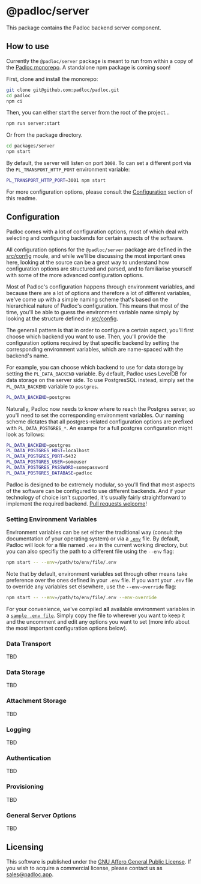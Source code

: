 # @padloc/server

This package contains the Padloc backend server component.

## How to use

Currently the `@padloc/server` package is meant to run from within a copy of the [Padloc monorepo](../../README.md). A
standalone npm package is coming soon!

First, clone and install the monorepo:

```sh
git clone git@github.com:padloc/padloc.git
cd padloc
npm ci
```

Then, you can either start the server from the root of the project...

```sh
npm run server:start
```

Or from the package directory.

```sh
cd packages/server
npm start
```

By default, the server will listen on port `3000`. To can set a different port via the `PL_TRANSPORT_HTTP_PORT`
environment variable:

```sh
PL_TRANSPORT_HTTP_PORT=3001 npm start
```

For more configuration options, please consult the [Configuration](#configuration) section of this readme.

## Configuration

Padloc comes with a lot of configuration options, most of which deal with selecting and configuring backends for certain
aspects of the software.

All configuration options for the `@padloc/server` package are defined in the [src/config](src/config.ts) moule, and
while we'll be discussing the most important ones here, looking at the source can be a great way to understand how
configuration options are structured and parsed, and to familiarise yourself with some of the more advanced
configuration options.

Most of Padloc's configuration happens through environment variables, and because there are a lot of options and
therefore a lot of different variables, we've come up with a simple naming scheme that's based on the hierarchical
nature of Padloc's configuration. This means that most of the time, you'll be able to guess the environment variable
name simply by looking at the structure defined in [src/config](src/config.ts).

The generall pattern is that in order to configure a certain aspect, you'll first choose which backend you want to use.
Then, you'll provide the configuration options required by that specific backend by setting the corresponding
environment variables, which are name-spaced with the backend's name.

For example, you can choose which backend to use for data storage by setting the `PL_DATA_BACKEND` variable. By default,
Padloc uses LevelDB for data storage on the server side. To use PostgresSQL instead, simply set the `PL_DATA_BACKEND`
variable to `postgres`.

```sh
PL_DATA_BACKEND=postgres
```

Naturally, Padloc now needs to know where to reach the Postgres server, so you'll need to set the corresponding
environment variables. Our naming scheme dictates that all postgres-related configuration options are prefixed with
`PL_DATA_POSTGRES_*`. An exampe for a full postgres configuration might look as follows:

```sh
PL_DATA_BACKEND=postgres
PL_DATA_POSTGRES_HOST=localhost
PL_DATA_POSTGRES_PORT=5432
PL_DATA_POSTGRES_USER=someuser
PL_DATA_POSTGRES_PASSWORD=somepassword
PL_DATA_POSTGRES_DATABASE=padloc
```

Padloc is designed to be extremely modular, so you'll find that most aspects of the software can be configured to use
different backends. And if your technology of choice isn't supported, it's usually fairly straightforward to implement
the required backend. [Pull requests welcome](../../README.md#contributing)!

### Setting Environment Variables

Environment variables can be set either the traditional way (consult the documentation of your operating system) or via
a [`.env`](https://www.npmjs.com/package/dotenv) file. By default, Padloc will look for a file named `.env` in the
current working directory, but you can also specifiy the path to a different file using the `--env` flag:

```sh
npm start -- --env=/path/to/env/file/.env
```

Note that by default, environment variables set through other means take preference over the ones defined in your `.env`
file. If you want your `.env` file to override any variables set elsewhere, use the `--env-override` flag:

```sh
npm start -- --env=/path/to/env/file/.env --env-override
```

For your convenience, we've compiled **all** available environment variables in a
[`sample .env file`](resources/example.env). Simply copy the file to wherever you want to keep it and the uncomment and
edit any options you want to set (more info about the most important configuration options below).

### Data Transport

TBD

### Data Storage

TBD

### Attachment Storage

TBD

### Logging

TBD

### Authentication

TBD

### Provisioning

TBD

### General Server Options

TBD

## Licensing

This software is published under the [GNU Affero General Public License](../../LICENSE). If you wish to acquire a
commercial license, please contact us as
[sales@padloc.app](mailto:sales@padloc.app?subject=Padloc%20Commercial%20License).
